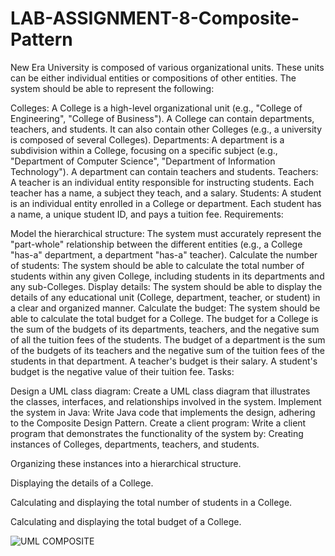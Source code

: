 # LAB-ASSIGNMENT-8-Composite-Pattern
New Era University is composed of various organizational units. These units can be either individual entities or compositions of other entities. The system should be able to represent the following:

Colleges: A College is a high-level organizational unit (e.g., "College of Engineering", "College of Business"). A College can contain departments, teachers, and students. It can also contain other Colleges (e.g., a university is composed of several Colleges).
Departments: A department is a subdivision within a College, focusing on a specific subject (e.g., "Department of Computer Science", "Department of Information Technology"). A department can contain teachers and students.
Teachers: A teacher is an individual entity responsible for instructing students. Each teacher has a name, a subject they teach, and a salary.
Students: A student is an individual entity enrolled in a College or department. Each student has a name, a unique student ID, and pays a tuition fee.
Requirements:

Model the hierarchical structure: The system must accurately represent the "part-whole" relationship between the different entities (e.g., a College "has-a" department, a department "has-a" teacher).
Calculate the number of students: The system should be able to calculate the total number of students within any given College, including students in its departments and any sub-Colleges.
Display details: The system should be able to display the details of any educational unit (College, department, teacher, or student) in a clear and organized manner.
Calculate the budget: The system should be able to calculate the total budget for a College. The budget for a College is the sum of the budgets of its departments, teachers, and the negative sum of all the tuition fees of the students. The budget of a department is the sum of the budgets of its teachers and the negative sum of the tuition fees of the students in that department. A teacher's budget is their salary. A student's budget is the negative value of their tuition fee.
Tasks:

Design a UML class diagram: Create a UML class diagram that illustrates the classes, interfaces, and relationships involved in the system.
Implement the system in Java: Write Java code that implements the design, adhering to the Composite Design Pattern.
Create a client program: Write a client program that demonstrates the functionality of the system by:
Creating instances of Colleges, departments, teachers, and students.

Organizing these instances into a hierarchical structure.

Displaying the details of a College.

Calculating and displaying the total number of students in a College.

Calculating and displaying the total budget of a College.


![UML COMPOSITE](https://github.com/user-attachments/assets/f0b328fc-4980-405a-bcb7-03164388cdcd)
